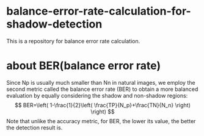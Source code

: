 # balance-error-rate-calculation-for-shadow-detection
This is a repository for balance error rate calculation.
# about BER(balance error rate)
Since Np is usually much smaller than Nn in natural images, we employ the second metric called the balance error rate (BER) to obtain a more balanced evaluation by equally considering the shadow and non-shadow regions:
$$ BER=\left( 1-\frac{1}{2}\left( \frac{TP}{N_p}+\frac{TN}{N_n} \right) \right)  $$ 
Note that unlike the accuracy metric, for BER, the lower its value, the better the detection result is.

